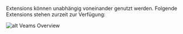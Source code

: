 Extensions können unabhängig voneinander genutzt werden. Folgende Extensions stehen zurzeit zur Verfügung: 

![alt Veams Overview](img/veams-overview.jpg "Veams Overview")